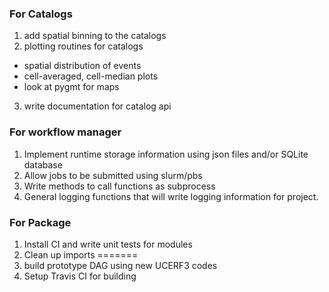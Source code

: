 ### For Catalogs
1. add spatial binning to the catalogs
2. plotting routines for catalogs
 * spatial distribution of events
 * cell-averaged, cell-median plots
 * look at pygmt for maps
3. write documentation for catalog api

### For workflow manager
1. Implement runtime storage information using json files and/or SQLite database
2. Allow jobs to be submitted using slurm/pbs
3. Write methods to call functions as subprocess
4. General logging functions that will write logging information for project.

### For Package
1. Install CI and write unit tests for modules
2. Clean up imports
=======
1. build prototype DAG using new UCERF3 codes
2. Setup Travis CI for building
